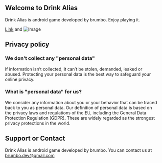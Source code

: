 ## Welcome to Drink Alias

Drink Alias is android game developed by brumbo. Enjoy playing it.

[Link](url) and ![Image](src)

## Privacy policy

### We don't collect any "personal data"

If information isn’t collected, it can’t be stolen, demanded, leaked or abused. 
Protecting your personal data is the best way to safeguard your online privacy.

### What is "personal data" for us?

We consider any information about you or your behavior that can be traced back to you as personal data.
Our definition of personal data is based on the privacy laws and regulations of the EU, including the 
General Data Protection Regulation (GDPR). 
These are widely regarded as the strongest privacy protections in the world.

## Support or Contact

Drink Alias is android game developed by brumbo. You can contact us at brumbo.dev@gmail.com
